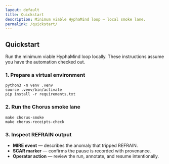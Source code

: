 ```yaml
---
layout: default
title: Quickstart
description: Minimum viable HyphaMind loop — local smoke lane.
permalink: /quickstart/
---
```


<section class="container">
  <h1 class="mt-0">Quickstart</h1>
  <p class="mt-1">Run the minimum viable HyphaMind loop locally. These instructions assume you have the automation checked out.</p>
  <div class="card" data-accent="teal">
    <h3 class="mt-0">1. Prepare a virtual environment</h3>
    <pre><code>python3 -m venv .venv
source .venv/bin/activate
pip install -r requirements.txt</code></pre>
  </div>
  <div class="card" data-accent="gold">
    <h3 class="mt-0">2. Run the Chorus smoke lane</h3>
    <pre><code>make chorus-smoke
make chorus-receipts-check</code></pre>
  </div>
  <div class="card" data-accent="amber">
    <h3 class="mt-0">3. Inspect REFRAIN output</h3>
    <ul class="checklist">
      <li><strong>MIRE event</strong> — describes the anomaly that tripped REFRAIN.</li>
      <li><strong>SCAR marker</strong> — confirms the pause is recorded with provenance.</li>
      <li><strong>Operator action</strong> — review the run, annotate, and resume intentionally.</li>
    </ul>
  </div>
</section>

